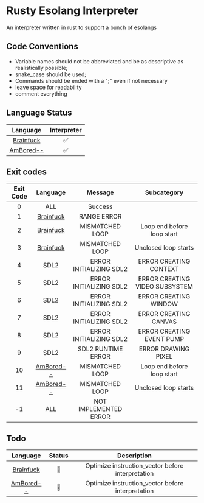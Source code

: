 # Rusty Esolang Interpreter

An interpreter written in rust to support a bunch of esolangs

## Code Conventions

- Variable names should not be abbreviated and be as descriptive as realistically possible;
- snake_case should be used;
- Commands should be ended with a ";" even if not necessary
- leave space for readability
- comment everything

## Language Status

|Language|Interpreter|
|:-:|:-:|
|[Brainfuck](https://esolangs.org/wiki/Brainfuck)|:white_check_mark:|
|[AmBored--](https://esolangs.org/wiki/AmBored--)|:white_check_mark:|

## Exit codes

|Exit Code|Language|Message|Subcategory|
|:-:|:-:|:-:|:-:|
|0|ALL|Success||
|1|[Brainfuck](https://esolangs.org/wiki/Brainfuck)|RANGE ERROR||
|2|[Brainfuck](https://esolangs.org/wiki/Brainfuck)|MISMATCHED LOOP|Loop end before loop start|
|3|[Brainfuck](https://esolangs.org/wiki/Brainfuck)|MISMATCHED LOOP|Unclosed loop starts|
|4|SDL2|ERROR INITIALIZING SDL2|ERROR CREATING CONTEXT|
|5|SDL2|ERROR INITIALIZING SDL2|ERROR CREATING VIDEO SUBSYSTEM|
|6|SDL2|ERROR INITIALIZING SDL2|ERROR CREATING WINDOW|
|7|SDL2|ERROR INITIALIZING SDL2|ERROR CREATING CANVAS|
|8|SDL2|ERROR INITIALIZING SDL2|ERROR CREATING EVENT PUMP|
|9|SDL2|SDL2 RUNTIME ERROR|ERROR DRAWING PIXEL|
|10|[AmBored--](https://esolangs.org/wiki/AmBored--)|MISMATCHED LOOP|Loop end before loop start|
|11|[AmBored--](https://esolangs.org/wiki/AmBored--)|MISMATCHED LOOP|Unclosed loop starts|
|-1|ALL|NOT IMPLEMENTED ERROR|

## Todo

|Language|Status|Description|
|:-:|:-:|:-:|
|[Brainfuck](https://esolangs.org/wiki/Brainfuck)|:construction:|Optimize instruction_vector before interpretation|
|[AmBored--](https://esolangs.org/wiki/AmBored--)|:construction:|Optimize instruction_vector before interpretation|
